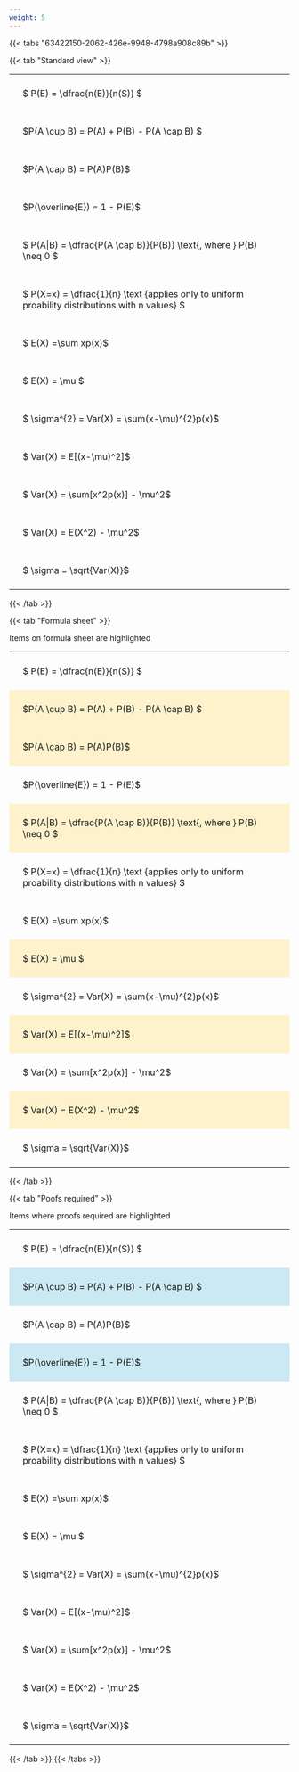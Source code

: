 ```yaml
---
weight: 5
---
```


{{< tabs "63422150-2062-426e-9948-4798a908c89b" >}}

{{< tab "Standard view" >}}

<style type="text/css">
#T_bdc28 th.col_heading {
  text-align: left;
  font-size: 1em;
}
#T_bdc28 td {
  text-align: left;
  font-size: 1em;
  padding: 1.5em;
}
</style>
<table id="T_bdc28">
  <thead>
  </thead>
  <tbody>
    <tr>
      <td id="T_bdc28_row0_col0" class="data row0 col0" >$ P(E) = \dfrac{n(E)}{n(S)} $</td>
    </tr>
    <tr>
      <td id="T_bdc28_row1_col0" class="data row1 col0" >$P(A \cup B) = P(A) + P(B) - P(A \cap B) $</td>
    </tr>
    <tr>
      <td id="T_bdc28_row2_col0" class="data row2 col0" >$P(A \cap B)  = P(A)P(B)$</td>
    </tr>
    <tr>
      <td id="T_bdc28_row3_col0" class="data row3 col0" >$P(\overline{E}) = 1 - P(E)$</td>
    </tr>
    <tr>
      <td id="T_bdc28_row4_col0" class="data row4 col0" >$ P(A|B) = \dfrac{P(A \cap B)}{P(B)} \text{, where } P(B) \neq 0 $</td>
    </tr>
    <tr>
      <td id="T_bdc28_row5_col0" class="data row5 col0" >$ P(X=x) =  \dfrac{1}{n} 
\text {applies only to uniform proability distributions with n values} $</td>
    </tr>
    <tr>
      <td id="T_bdc28_row6_col0" class="data row6 col0" >$ E(X) =\sum xp(x)$</td>
    </tr>
    <tr>
      <td id="T_bdc28_row7_col0" class="data row7 col0" >$ E(X) = \mu $</td>
    </tr>
    <tr>
      <td id="T_bdc28_row8_col0" class="data row8 col0" >$ \sigma^{2} = Var(X) = \sum(x-\mu)^{2}p(x)$</td>
    </tr>
    <tr>
      <td id="T_bdc28_row9_col0" class="data row9 col0" >$ Var(X) = E[(x-\mu)^2]$</td>
    </tr>
    <tr>
      <td id="T_bdc28_row10_col0" class="data row10 col0" >$ Var(X) = \sum[x^2p(x)] - \mu^2$</td>
    </tr>
    <tr>
      <td id="T_bdc28_row11_col0" class="data row11 col0" >$ Var(X) = E(X^2) - \mu^2$</td>
    </tr>
    <tr>
      <td id="T_bdc28_row12_col0" class="data row12 col0" >$ \sigma = \sqrt{Var(X)}$</td>
    </tr>
  </tbody>
</table>
{{< /tab >}}

{{< tab "Formula sheet" >}}

Items on formula sheet are highlighted 
<br>
<style type="text/css">
#T_8bb06 th.col_heading {
  text-align: left;
  font-size: 1em;
}
#T_8bb06 td {
  text-align: left;
  font-size: 1em;
  padding: 1.5em;
}
#T_8bb06_row0_col0, #T_8bb06_row3_col0, #T_8bb06_row5_col0, #T_8bb06_row6_col0, #T_8bb06_row8_col0, #T_8bb06_row10_col0, #T_8bb06_row12_col0 {
  background-color: rgba(0,0,0,0);
}
#T_8bb06_row1_col0, #T_8bb06_row2_col0, #T_8bb06_row4_col0, #T_8bb06_row7_col0, #T_8bb06_row9_col0, #T_8bb06_row11_col0 {
  background-color: rgba(255,194,10, 0.2);
}
</style>
<table id="T_8bb06">
  <thead>
  </thead>
  <tbody>
    <tr>
      <td id="T_8bb06_row0_col0" class="data row0 col0" >$ P(E) = \dfrac{n(E)}{n(S)} $</td>
    </tr>
    <tr>
      <td id="T_8bb06_row1_col0" class="data row1 col0" >$P(A \cup B) = P(A) + P(B) - P(A \cap B) $</td>
    </tr>
    <tr>
      <td id="T_8bb06_row2_col0" class="data row2 col0" >$P(A \cap B)  = P(A)P(B)$</td>
    </tr>
    <tr>
      <td id="T_8bb06_row3_col0" class="data row3 col0" >$P(\overline{E}) = 1 - P(E)$</td>
    </tr>
    <tr>
      <td id="T_8bb06_row4_col0" class="data row4 col0" >$ P(A|B) = \dfrac{P(A \cap B)}{P(B)} \text{, where } P(B) \neq 0 $</td>
    </tr>
    <tr>
      <td id="T_8bb06_row5_col0" class="data row5 col0" >$ P(X=x) =  \dfrac{1}{n} 
\text {applies only to uniform proability distributions with n values} $</td>
    </tr>
    <tr>
      <td id="T_8bb06_row6_col0" class="data row6 col0" >$ E(X) =\sum xp(x)$</td>
    </tr>
    <tr>
      <td id="T_8bb06_row7_col0" class="data row7 col0" >$ E(X) = \mu $</td>
    </tr>
    <tr>
      <td id="T_8bb06_row8_col0" class="data row8 col0" >$ \sigma^{2} = Var(X) = \sum(x-\mu)^{2}p(x)$</td>
    </tr>
    <tr>
      <td id="T_8bb06_row9_col0" class="data row9 col0" >$ Var(X) = E[(x-\mu)^2]$</td>
    </tr>
    <tr>
      <td id="T_8bb06_row10_col0" class="data row10 col0" >$ Var(X) = \sum[x^2p(x)] - \mu^2$</td>
    </tr>
    <tr>
      <td id="T_8bb06_row11_col0" class="data row11 col0" >$ Var(X) = E(X^2) - \mu^2$</td>
    </tr>
    <tr>
      <td id="T_8bb06_row12_col0" class="data row12 col0" >$ \sigma = \sqrt{Var(X)}$</td>
    </tr>
  </tbody>
</table>
{{< /tab >}}

{{< tab "Poofs required" >}}

Items where proofs required are highlighted 
<br>
<style type="text/css">
#T_63aae th.col_heading {
  text-align: left;
  font-size: 1em;
}
#T_63aae td {
  text-align: left;
  font-size: 1em;
  padding: 1.5em;
}
#T_63aae_row0_col0, #T_63aae_row2_col0, #T_63aae_row4_col0, #T_63aae_row5_col0, #T_63aae_row6_col0, #T_63aae_row7_col0, #T_63aae_row8_col0, #T_63aae_row9_col0, #T_63aae_row10_col0, #T_63aae_row11_col0, #T_63aae_row12_col0 {
  background-color: rgba(0,0,0,0);
}
#T_63aae_row1_col0, #T_63aae_row3_col0 {
  background-color: rgba(0,150,200, 0.2);
}
</style>
<table id="T_63aae">
  <thead>
  </thead>
  <tbody>
    <tr>
      <td id="T_63aae_row0_col0" class="data row0 col0" >$ P(E) = \dfrac{n(E)}{n(S)} $</td>
    </tr>
    <tr>
      <td id="T_63aae_row1_col0" class="data row1 col0" >$P(A \cup B) = P(A) + P(B) - P(A \cap B) $</td>
    </tr>
    <tr>
      <td id="T_63aae_row2_col0" class="data row2 col0" >$P(A \cap B)  = P(A)P(B)$</td>
    </tr>
    <tr>
      <td id="T_63aae_row3_col0" class="data row3 col0" >$P(\overline{E}) = 1 - P(E)$</td>
    </tr>
    <tr>
      <td id="T_63aae_row4_col0" class="data row4 col0" >$ P(A|B) = \dfrac{P(A \cap B)}{P(B)} \text{, where } P(B) \neq 0 $</td>
    </tr>
    <tr>
      <td id="T_63aae_row5_col0" class="data row5 col0" >$ P(X=x) =  \dfrac{1}{n} 
\text {applies only to uniform proability distributions with n values} $</td>
    </tr>
    <tr>
      <td id="T_63aae_row6_col0" class="data row6 col0" >$ E(X) =\sum xp(x)$</td>
    </tr>
    <tr>
      <td id="T_63aae_row7_col0" class="data row7 col0" >$ E(X) = \mu $</td>
    </tr>
    <tr>
      <td id="T_63aae_row8_col0" class="data row8 col0" >$ \sigma^{2} = Var(X) = \sum(x-\mu)^{2}p(x)$</td>
    </tr>
    <tr>
      <td id="T_63aae_row9_col0" class="data row9 col0" >$ Var(X) = E[(x-\mu)^2]$</td>
    </tr>
    <tr>
      <td id="T_63aae_row10_col0" class="data row10 col0" >$ Var(X) = \sum[x^2p(x)] - \mu^2$</td>
    </tr>
    <tr>
      <td id="T_63aae_row11_col0" class="data row11 col0" >$ Var(X) = E(X^2) - \mu^2$</td>
    </tr>
    <tr>
      <td id="T_63aae_row12_col0" class="data row12 col0" >$ \sigma = \sqrt{Var(X)}$</td>
    </tr>
  </tbody>
</table>
{{< /tab >}}
{{< /tabs >}}
